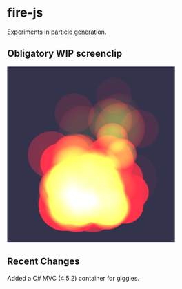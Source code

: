 # fire-js
Experiments in particle generation.

## Obligatory WIP screenclip


![WIP screenshot of experitment1](fire-js/Content/Screenshots/1.png)

## Recent Changes
Added a C# MVC (4.5.2) container for giggles.